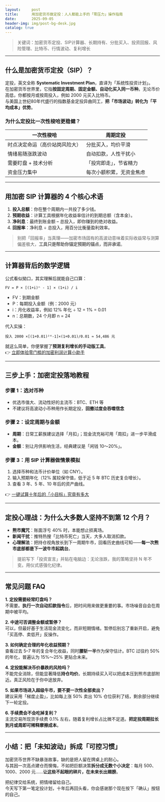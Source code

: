 ```yaml
---
layout:     post
title:      用加密货币做定投：人人都能上手的「零压力」操作指南
date:       2025-09-05
header-img: img/post-bg-desk.jpg
catalog: true
---
```


> 关键词：加密货币定投、SIP计算器、长期持有、分批买入、投资回报、风险管理、比特币、行情波动、复利增长

---

## 什么是加密货币定投（SIP）？

定投，英文全称 **Systematic Investment Plan**，直译为「系统性投资计划」。  
在加密货币世界里，它指**按固定周期、固定金额、自动化买入同一币种**。无论币价高低，你都按月或按周投入，例如 2000 元买入比特币。  
与美国上世纪80年代盛行的指数基金定投异曲同工，**把「市场波动」转化为「平均成本」优势**。

### 为什么定投比一次性梭哈更稳健？

| 一次性梭哈 | 周期定投 |
|---|---|
| 时点决定命运（高价站岗风险大） | 分批买入，均价平滑 |
| 情绪易随涨跌波动 | 自动扣款，人性干扰小 |
| 需要盯盘 + 技术分析 |「投完即走」，节省精力 |
| 资金压力集中 | 每次小额积累，无资金焦虑 |

---

## 用加密 SIP 计算器的 4 个核心术语

1. **投入总额**：你在整个周期内一共投了多少钱。  
2. **预期收益**：计算工具根据年化收益率估计的到期总额（含本金）。  
3. **净利息**：最终到账金额 – 总投入，即你赚到的绝对收益。  
4. **回报率**：净利息 ÷ 总投入，用百分比衡量盈利效率。

> 别把「回报率」当真理——加密市场固有的高波动意味着实际收益常与测算偏差极大，**工具只是帮助你锚定预期的锚点，而非承诺**。

---

## 计算器背后的数学逻辑

公式看似拗口，其实理解后就能自己口算：

```
FV = P × [(1+i)ⁿ - 1] × (1+i) / i
```

- FV：到期金额  
- P：每期投入金额（例：2000 元）  
- i：月化收益率，例如 12% 年化 ÷ 12 = 1% = 0.01  
- n：总期数，24 个月即 n = 24

代入实操：

```
投入 2000 ×[(1+0.01)²⁴-1]×(1+0.01)/0.01 ≈ 54,486 元
```

就这么简单，你便掌握了**预测复利增长的手动版工具**。  
👉 [立即体验零门槛的加密利润计算小助手](https://okxdog.com/)

---

## 三步上手：加密定投落地教程

### 步骤 1：选对币种
- 优选市值大、流动性好的主流币：BTC、ETH 等  
- 不建议将高波动小币种用作长期定投，**回撤过度会吞噬信念**

### 步骤 2：设定周期与金额
- **周期**：日常工薪族建议选择「月扣」；现金流充裕可用「周扣」进一步平滑成本。  
- **金额**：别让月供影响生活，经典建议是「闲钱 10～20%」。

### 步骤 3：用 SIP 计算器做情景模拟
1. 选择币种和法币计价单位（如 CNY）。  
2. 输入预期年化（12% 属较保守值，低于近 5 年 BTC 历史复合增长）。  
3. 查看 3 年、5 年、10 年后的资产曲线。

👉 [一键试算十年后的「小目标」究竟有多大](https://okxdog.com/)

---

## 定投心理战：为什么大多数人坚持不到第 12 个月？

- **熊市魔咒**：账面浮亏 40% 时，本能想止损离场。  
- **新闻干扰**：推特热搜「比特币死亡」当天，大多人取消扣款。  
- **心理解法**：把持仓视角放长到下一周期牛市，回看历史曲线可知——**每一次熊市底部都是下一波牛市起跳台**。

> 提前写下「投资宣言」并贴在电脑边：无论涨跌，我的策略坚持 N 年不变。用仪式感强化纪律。

---

## 常见问题 FAQ

**1. 定投需要经常盯盘吗？**  
不需要。**执行一次自动扣款指令**后，把时间用来做更重要的事。市场噪音自会在周期中被平均。

**2. 中途可否调整金额或暂停？**  
可以，但最好基于生活现金流变化，而非短期情绪。暂停后别忘了重新开启，避免「买高停、卖低开」反操作。

**3. 如何确定合理的年化收益预期？**  
查看过去 5–7 年的复合年化收益，同时**腰斩一半**作为保守估计。BTC 过往约 50% 的年化，普遍认为 15%～25% 更贴合未来。

**4. 定投能解决币价暴跌的风险吗？**  
不能完全消除，但能显著降低**持仓均价**。长期持续买入可以把成本压到熊市底部附近。真正风险在于你中途放弃。

**5. 如果市场进入超级牛市，要不要一次性全部卖出？**  
建议采用「梯度止盈」，比如每上涨 50% 卖出 10% 仓位获利了结，剩余部分继续下一轮定投。

**6. 手续费会不会吃掉复利？**  
主流交易所现货手续费 0.1% 左右，随着复利增长占比微不足道。**把定投周期拉长到月或周即可稀释摩擦成本**。

---

## 小结：把「未知波动」拆成「可控习惯」

加密货币世界不缺暴涨故事，缺的是把人留在牌桌上的耐心。  
与其因一次高点建仓而懊悔，不如把巨额决策**拆分成无数个小决定**：每月 500、1000、2000 元……**让这些不起眼的碎片，在未来长出翅膀**。

把纪律交给系统，把情绪留给自己。  
今天写下第一笔定投计划，十年后再回头看，你会感谢那个现在按下「确认」按钮的自己。